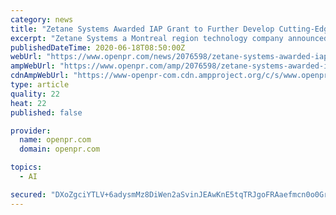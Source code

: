 ```yaml
---
category: news
title: "Zetane Systems Awarded IAP Grant to Further Develop Cutting-Edge Software for Artificial Intelligence"
excerpt: "Zetane Systems a Montreal region technology company announced today receipt of funding from the Innovation Assistance Program IAP provided by the National Research Council of Canada Industrial Research Assistance Program NRC IRAP The funds serve"
publishedDateTime: 2020-06-18T08:50:00Z
webUrl: "https://www.openpr.com/news/2076598/zetane-systems-awarded-iap-grant-to-further-develop"
ampWebUrl: "https://www.openpr.com/amp/2076598/zetane-systems-awarded-iap-grant-to-further-develop"
cdnAmpWebUrl: "https://www-openpr-com.cdn.ampproject.org/c/s/www.openpr.com/amp/2076598/zetane-systems-awarded-iap-grant-to-further-develop"
type: article
quality: 22
heat: 22
published: false

provider:
  name: openpr.com
  domain: openpr.com

topics:
  - AI

secured: "DXoZgciYTLV+6adysmMz8DiWen2aSvinJEAwKnE5tqTRJgoFRAaefmcn0o0GrnIZYBI4b0+0bO3m8yi0FdVVtgzQ8dAipbNe/JOqTYqx9eQYxH9x0cgTSGcnWPi+QTlMS9OovrLfI04F8ZTLETAuAj6NYI26U36xAu//0u2fn2M1WKBcVth8r1hSuFTpoNdvjLBgC2e+JVQKzbNcJmUByO888+T33e5faVmSJltZTgZKqix+r7uGNq5Z2Dd6apPIN0YJZbfcdbhVqXOl3auGdFxFinLI2sq+pzGmDaZWpPzTsDkaWBIQx85DdvMq5jRWHla+9aEUF+dr/5fbaH1oYA==;yjeMCPp7ezFURHj6DLBDmQ=="
---
```


